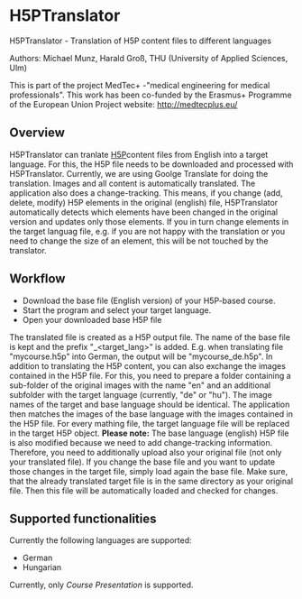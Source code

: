 # H5PTranslator
H5PTranslator - Translation of H5P content files to different languages

Authors: Michael Munz, Harald Groß, THU (University of Applied Sciences, Ulm)

This is part of the project MedTec+ -"medical engineering for medical professionals".
This work has been co-funded by the Erasmus+ Programme of the European Union
Project website: <a href="http://medtecplus.eu/" target="_blank">http://medtecplus.eu/</a>

## Overview
H5PTranslator can tranlate [H5P](https://h5p.org/)content files from English into a target language. For this, the H5P file needs to be downloaded and processed with H5PTranslator.
Currently, we are using Goolge Translate for doing the translation. Images and all content is automatically translated.
The application also does a change-tracking. This means, if you change (add, delete, modify) H5P elements in the original (english) file, H5PTranslator automatically detects which elements have been changed in the original version and updates only those elements. If you in turn change elements in the target languag file, e.g. if you are not happy with the translation or you need to change the size of an element, this will be not touched by the translator.


## Workflow 
- Download the base file (English version) of your H5P-based course.
- Start the program and select your target language. 
- Open your downloaded base H5P file

The translated file is created as a H5P output file. The name of the base file is kept and the prefix "_<target_lang>" is added. E.g. when translating file "mycourse.h5p" into German, the output will be "mycourse_de.h5p".
In addition to translating the H5P content, you can also exchange the images contained in the H5P file. For this, you need to prepare a folder containing a sub-folder of the original images with the name "en" and an additional subfolder with the target language (currently, "de" or "hu").
The image names of the target and base language should be identical. The application then matches the images of the base language with the images contained in the H5P file. For every mathing file, the target language file will be replaced in the target H5P object.
__Please note:__ The base language (english) H5P file is also modified because we need to add change-tracking information. Therefore, you need to additionally upload also your original file (not only your translated file).
If you change the base file and you want to update those changes in the target file, simply load again the base file. Make sure, that the already translated target file is in the same directory as your original file. Then this file will be automatically loaded and checked for changes.

## Supported functionalities
Currently the following languages are supported: 
- German
- Hungarian

Currently, only _Course Presentation_ is supported.


